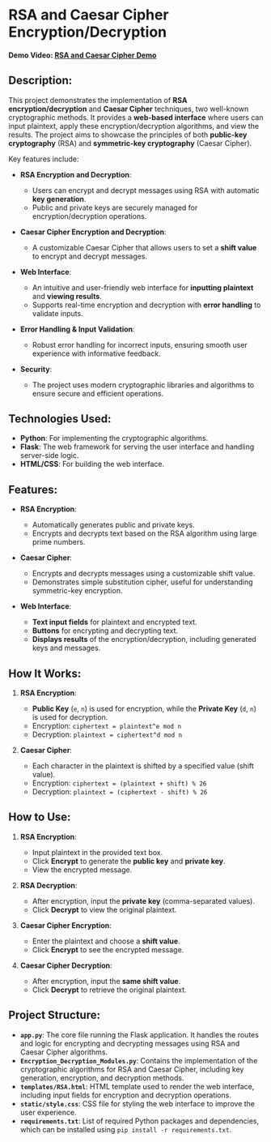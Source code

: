 # RSA and Caesar Cipher Encryption/Decryption

#### Demo Video:  [RSA and Caesar Cipher Demo](https://youtu.be/9jLnulQT9LI)

## Description:

This project demonstrates the implementation of **RSA encryption/decryption** and **Caesar Cipher** techniques, two well-known cryptographic methods. It provides a **web-based interface** where users can input plaintext, apply these encryption/decryption algorithms, and view the results. The project aims to showcase the principles of both **public-key cryptography** (RSA) and **symmetric-key cryptography** (Caesar Cipher).

Key features include:
- **RSA Encryption and Decryption**: 
  - Users can encrypt and decrypt messages using RSA with automatic **key generation**.
  - Public and private keys are securely managed for encryption/decryption operations.
  
- **Caesar Cipher Encryption and Decryption**:
  - A customizable Caesar Cipher that allows users to set a **shift value** to encrypt and decrypt messages.
  
- **Web Interface**:
  - An intuitive and user-friendly web interface for **inputting plaintext** and **viewing results**.
  - Supports real-time encryption and decryption with **error handling** to validate inputs.

- **Error Handling & Input Validation**:
  - Robust error handling for incorrect inputs, ensuring smooth user experience with informative feedback.

- **Security**: 
  - The project uses modern cryptographic libraries and algorithms to ensure secure and efficient operations.

## Technologies Used:

- **Python**: For implementing the cryptographic algorithms.
- **Flask**: The web framework for serving the user interface and handling server-side logic.
- **HTML/CSS**: For building the web interface.
  
## Features:

- **RSA Encryption**:
  - Automatically generates public and private keys.
  - Encrypts and decrypts text based on the RSA algorithm using large prime numbers.

- **Caesar Cipher**:
  - Encrypts and decrypts messages using a customizable shift value.
  - Demonstrates simple substitution cipher, useful for understanding symmetric-key encryption.

- **Web Interface**:
  - **Text input fields** for plaintext and encrypted text.
  - **Buttons** for encrypting and decrypting text.
  - **Displays results** of the encryption/decryption, including generated keys and messages.

## How It Works:

1. **RSA Encryption**:
   - **Public Key** (`e`, `n`) is used for encryption, while the **Private Key** (`d`, `n`) is used for decryption.
   - Encryption: `ciphertext = plaintext^e mod n`
   - Decryption: `plaintext = ciphertext^d mod n`

2. **Caesar Cipher**:
   - Each character in the plaintext is shifted by a specified value (shift value).
   - Encryption: `ciphertext = (plaintext + shift) % 26`
   - Decryption: `plaintext = (ciphertext - shift) % 26`

## How to Use:

1. **RSA Encryption**:
   - Input plaintext in the provided text box.
   - Click **Encrypt** to generate the **public key** and **private key**.
   - View the encrypted message.

2. **RSA Decryption**:
   - After encryption, input the **private key** (comma-separated values).
   - Click **Decrypt** to view the original plaintext.

3. **Caesar Cipher Encryption**:
   - Enter the plaintext and choose a **shift value**.
   - Click **Encrypt** to see the encrypted message.

4. **Caesar Cipher Decryption**:
   - After encryption, input the **same shift value**.
   - Click **Decrypt** to retrieve the original plaintext.

## Project Structure:

- **`app.py`**: The core file running the Flask application. It handles the routes and logic for encrypting and decrypting messages using RSA and Caesar Cipher algorithms.
- **`Encryption_Decryption_Modules.py`**: Contains the implementation of the cryptographic algorithms for RSA and Caesar Cipher, including key generation, encryption, and decryption methods.
- **`templates/RSA.html`**: HTML template used to render the web interface, including input fields for encryption and decryption operations.
- **`static/style.css`**: CSS file for styling the web interface to improve the user experience.
- **`requirements.txt`**: List of required Python packages and dependencies, which can be installed using `pip install -r requirements.txt`.


